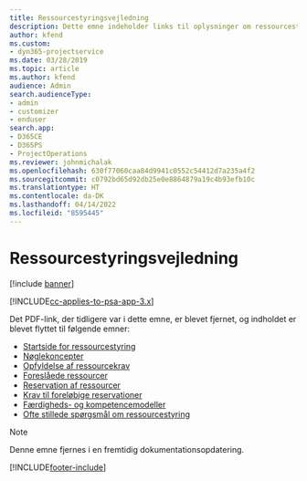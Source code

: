 ```yaml
---
title: Ressourcestyringsvejledning
description: Dette emne indeholder links til oplysninger om ressourcestyring i Project Service Automation.
author: kfend
ms.custom:
- dyn365-projectservice
ms.date: 03/28/2019
ms.topic: article
ms.author: kfend
audience: Admin
search.audienceType:
- admin
- customizer
- enduser
search.app:
- D365CE
- D365PS
- ProjectOperations
ms.reviewer: johnmichalak
ms.openlocfilehash: 630f77060caa84d9941c0552c54412d7a235a4f2
ms.sourcegitcommit: c0792bd65d92db25e0e8864879a19c4b93efb10c
ms.translationtype: HT
ms.contentlocale: da-DK
ms.lasthandoff: 04/14/2022
ms.locfileid: "8595445"
---
```

# <a name="resource-management-guide"></a>Ressourcestyringsvejledning

[!include [banner](../../includes/psa-now-project-operations.md)]

[!INCLUDE[cc-applies-to-psa-app-3.x](../../includes/cc-applies-to-psa-app-3x.md)]

Det PDF-link, der tidligere var i dette emne, er blevet fjernet, og indholdet er blevet flyttet til følgende emner:

- [Startside for ressourcestyring](../resource-management-home-page.md)
- [Nøglekoncepter](../reports-key-concepts.md)
- [Opfyldelse af ressourcekrav](../resource-management-fulfill-requests.md)
- [Foreslåede ressourcer](../resource-management-propose-resources.md)
- [Reservation af ressourcer](../resource-management-book-resources-scheduleboard.md)
- [Krav til foreløbige reservationer](../resource-management-softbook-requirements.md)
- [Færdigheds- og kompetencemodeller](../resource-management-skills-proficiency.md)
- [Ofte stillede spørgsmål om ressourcestyring](../resource-management-faq.md)

> [!NOTE]
> Denne emne fjernes i en fremtidig dokumentationsopdatering. 


[!INCLUDE[footer-include](../../includes/footer-banner.md)]
